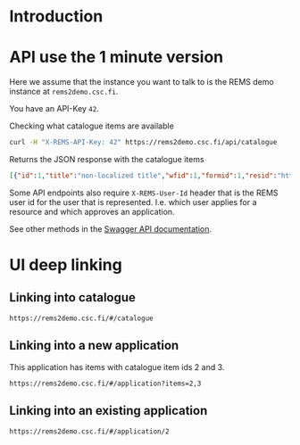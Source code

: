 # Introduction

# API use the 1 minute version

Here we assume that the instance you want to talk to is the REMS demo instance at `rems2demo.csc.fi`.

You have an API-Key `42`.

Checking what catalogue items are available

```sh
curl -H "X-REMS-API-Key: 42" https://rems2demo.csc.fi/api/catalogue
```

Returns the JSON response with the catalogue items

```json
[{"id":1,"title":"non-localized title","wfid":1,"formid":1,"resid":"http://urn.fi/urn:nbn:fi:lb-201403262","state":"enabled","localizations":{"en":{"id":1,"langcode":"en","title":"ELFA Corpus, direct approval"},"fi":{"id":1,"langcode":"fi","title":"ELFA-korpus, suora hyväksyntä"}}}, ...]
```

Some API endpoints also require `X-REMS-User-Id` header that is the REMS user id for the user that is represented. I.e. which user applies for a resource and which approves an application.

See other methods in the [Swagger API documentation](https://rems2demo.scs.fi/swagger-ui).

# UI deep linking

## Linking into catalogue

```
https://rems2demo.csc.fi/#/catalogue
```

## Linking into a new application

This application has items with catalogue item ids 2 and 3.

```
https://rems2demo.csc.fi/#/application?items=2,3
```

## Linking into an existing application

```
https://rems2demo.csc.fi/#/application/2
```
